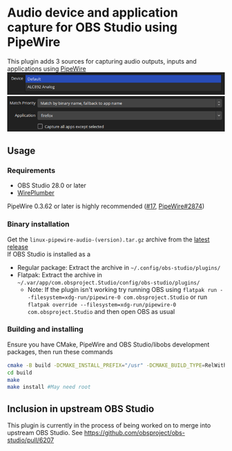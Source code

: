 # Audio device and application capture for OBS Studio using PipeWire 

This plugin adds 3 sources for capturing audio outputs, inputs and applications using [PipeWire](https://pipewire.org)
![Device capture properties](assets/device-capture.png)
![App capture properties](assets/app-capture.png)

## Usage
### Requirements
- OBS Studio 28.0 or later
- [WirePlumber](https://pipewire.pages.freedesktop.org/wireplumber/)

PipeWire 0.3.62 or later is highly recommended ([#17](https://github.com/dimtpap/obs-pipewire-audio-capture/issues/17), [PipeWire#2874](https://gitlab.freedesktop.org/pipewire/pipewire/-/issues/2874))
### Binary installation
Get the `linux-pipewire-audio-(version).tar.gz` archive from the [latest release](https://github.com/dimtpap/obs-pipewire-audio-capture/releases/latest)  
If OBS Studio is installed as a
- Regular package: Extract the archive in `~/.config/obs-studio/plugins/`
- Flatpak: Extract the archive in `~/.var/app/com.obsproject.Studio/config/obs-studio/plugins/`  
  - Note: If the plugin isn't working try running OBS using `flatpak run --filesystem=xdg-run/pipewire-0 com.obsproject.Studio`
  or run `flatpak override --filesystem=xdg-run/pipewire-0 com.obsproject.Studio` and then open OBS as usual

### Building and installing
Ensure you have CMake, PipeWire and OBS Studio/libobs development packages, then run these commands
```sh
cmake -B build -DCMAKE_INSTALL_PREFIX="/usr" -DCMAKE_BUILD_TYPE=RelWithDebInfo
cd build
make
make install #May need root
```
## Inclusion in upstream OBS Studio

This plugin is currently in the process of being worked on to merge into upstream OBS Studio. See https://github.com/obsproject/obs-studio/pull/6207
